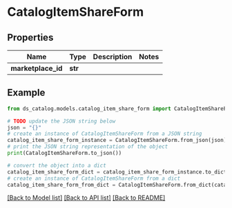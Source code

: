 # CatalogItemShareForm


## Properties

Name | Type | Description | Notes
------------ | ------------- | ------------- | -------------
**marketplace_id** | **str** |  | 

## Example

```python
from ds_catalog.models.catalog_item_share_form import CatalogItemShareForm

# TODO update the JSON string below
json = "{}"
# create an instance of CatalogItemShareForm from a JSON string
catalog_item_share_form_instance = CatalogItemShareForm.from_json(json)
# print the JSON string representation of the object
print(CatalogItemShareForm.to_json())

# convert the object into a dict
catalog_item_share_form_dict = catalog_item_share_form_instance.to_dict()
# create an instance of CatalogItemShareForm from a dict
catalog_item_share_form_from_dict = CatalogItemShareForm.from_dict(catalog_item_share_form_dict)
```
[[Back to Model list]](../README.md#documentation-for-models) [[Back to API list]](../README.md#documentation-for-api-endpoints) [[Back to README]](../README.md)


